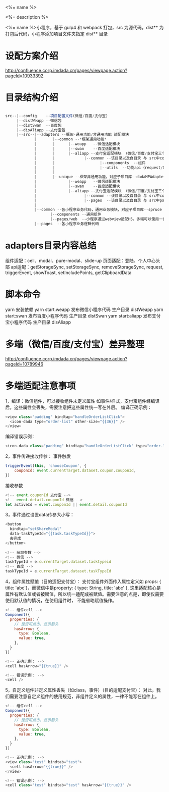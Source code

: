<%= name %>

<%= description %>

<%= name %>小程序，基于 gulp4 和 webpack 打包，src 为源代码，dist** 为打包后代码，小程序添加项目文件夹指定 dist** 目录

# 设配方案介绍
http://confluence.corp.imdada.cn/pages/viewpage.action?pageId=10933392

# 目录结构介绍
```JavaScript

src--|--config    --项目配置文件(微信/百度/支付宝)
     |--distWeapp --微信包
     |--distSwan  --百度包
     |--disAliapp --支付宝包
     |--src--|--adapters --框架-通用功能/非通用功能 适配模块
             |       |--common --*框架通用功能*
             |       |      |--weapp   --微信适配模块
             |       |      |--swan    --百度适配模块
             |       |      |--aliapp --支付宝适配模块 （微信/百度/支付宝三个模块的目录结构基本一致）
             |       |             |--common --该目录以及自目录 与 src中common模块以及子目录 一一对应
             |       |                    |--components  --组件
             |       |                    |--utils  --功能api（request/事件等）二次封装
             |       |           
             |       |--unique --框架非通用功能，对应子项目库--dadaMPAdapter（注意：只有达达同学有权限拉取该部分模块代码）
             |              |--weapp   --微信适配模块
             |              |--swan    --百度适配模块
             |              |--aliapp --支付宝适配模块 （微信/百度/支付宝三个模块的目录结构基本一致）
             |                     |--common --该目录以及自目录 与 src中common模块以及子目录 一一对应
             |                     |--pages  --该目录以及自目录 与 src中pages模块以及子目录 一一对应
             |
             |--common --各小程序业务代码，通用业务模块，对应子项目库--spruce（注意：只有达达同学有权限拉取该部分模块代码）
                    |--components --通用组件
                    |--pages/web  --小程序通过webview适配H5。多端可以使用一套H5，减少开发/维护成本。（浏览器/APP/小程序）
             |--pages  --各小程序业务逻辑代码
```

# adapters目录内容总结

组件适配：cell、modal、pure-modal、slide-up
页面适配：登陆、个人中心头部
api适配：getStorageSync, setStorageSync, removeStorageSync, request, triggerEvent,
        showToast, setIncludePoints, getClipboardData

# 脚本命令

yarn 安装依赖
yarn start:weapp   发布微信小程序代码   生产目录 distWeapp
yarn start:swan    发布百度小程序代码   生产目录 distSwan
yarn start:aliapp  发布支付宝小程序代码 生产目录 disAliapp

# 多端（微信/百度/支付宝）差异整理

http://confluence.corp.imdada.cn/pages/viewpage.action?pageId=10789946

# 多端适配注意事项

1，编译：微信组件，可以接收组件未定义属性 如事件/样式，支付宝组件经编译后，这些属性会丢失，需要注意把这些属性统一写在外层。
编译正确示例：
```JavaScript
<view class="padding" bindtap="handleOrderListClick">
  <icon-dada type="order-list" other-size="{{36}}" />
</view>
```
编译错误示例：
```JavaScript
<icon-dada class="padding" bindtap="handleOrderListClick" type="order-list" other-size="{{36}}" />
```
2，事件传递接收传参：
事件触发
```JavaScript
triggerEvent(this, 'chooseCoupon', {
    couponId: event.currentTarget.dataset.coupon.couponId,
})
```
接收参数
```JavaScript
<!-- event.couponId 支付宝 -->
<!-- event.detail.couponId 微信 -->
let activeId = event.couponId || event.detail.couponId
```

3，事件通过设置data传参大小写：
```JavaScript
<button 
  bindtap="setShareModal"
  data-taskTypeId="{{task.taskTypeId}}">
  去完成
</button>
 
<!-- 获取参数 -->
<!-- 微信 -->
taskTypeId = e.currentTarget.dataset.tasktypeid
<!-- 百度 -->
taskTypeId = e.currentTarget.dataset.taskTypeId
```


4，组件属性赋值（目的适配支付宝）：
支付宝组件外面传入属性定义如 props: { title: 'abc'}，而微信中是property: { type: String, title: 'abc' },
这里适配核心是属性有默认值或者被赋值，所以统一适配成被赋值。需要注意的点是，即使仅需要使用默认值的情况，在使用组件时，
不能省略赋值操作。

```JavaScript
<!-- 组件cell -->
Component({
  properties: {
    // 是否可点击，显示箭头
    hasArrow: {
      type: Boolean,
      value: true,
    },
  }
})

<!-- 正确示例： -->
<cell hasArrow="{{true}}" />

<!-- 错误示例： -->
<cell />
```

5，自定义组件非定义属性丢失（如class，事件）（目的适配支付宝）：
对此，我们需要注意自定义组件的使用规范，非组件定义的属性，一律不能写在组件上。

```JavaScript
<!-- 组件cell -->
Component({
  properties: {
    // 是否可点击，显示箭头
    hasArrow: {
      type: Boolean,
      value: true,
    },
  }
})

<!-- 正确示例： -->
<view class="test" bindtab="test">
  <cell hasArrow="{{true}}" />
</view>

<!-- 错误示例： -->
<cell class="test" bindtab="test" hasArrow="{{true}}" />
```
